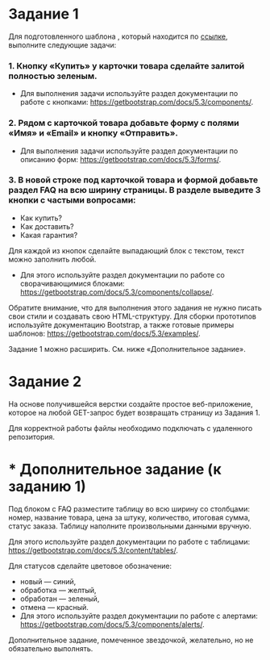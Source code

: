 # Задание 1

Для подготовленного шаблона , который находится по [ссылке](https://gist.github.com/oscarbotru/8fe48f48b39e56882b771536d2c28069), выполните следующие задачи:

### 1. Кнопку «Купить» у карточки товара сделайте залитой полностью зеленым.
*  Для выполнения задачи используйте раздел документации по работе с кнопками: https://getbootstrap.com/docs/5.3/components/.
### 2. Рядом с карточкой товара добавьте форму с полями «Имя» и «Email» и кнопку «Отправить».
*  Для выполнения задачи используйте раздел документации по описанию форм: https://getbootstrap.com/docs/5.3/forms/.

### 3. В новой строке под карточкой товара и формой добавьте раздел FAQ на всю ширину страницы. В разделе выведите 3 кнопки с частыми вопросами:
* Как купить?
* Как доставить?
* Какая гарантия?

Для каждой из кнопок сделайте выпадающий блок с текстом, текст можно заполнить любой.

*  Для этого используйте раздел документации по работе со сворачивающимися блоками: https://getbootstrap.com/docs/5.3/components/collapse/.

Обратите внимание, что для выполнения этого задания не нужно писать свои стили и создавать свою HTML-структуру. Для сборки прототипов используйте документацию Bootstrap, а также готовые примеры шаблонов: https://getbootstrap.com/docs/5.3/examples/.

 
Задание 1 можно расширить. См. ниже «Дополнительное задание».

# Задание 2
На основе получившейся верстки создайте простое веб-приложение, которое на любой GET-запрос будет возвращать страницу из Задания 1.

Для корректной работы файлы необходимо подключать с удаленного репозитория.

# * Дополнительное задание (к заданию 1)
Под блоком с FAQ разместите таблицу во всю ширину со столбцами: номер, название товара, цена за штуку, количество, итоговая сумма, статус заказа. Таблицу наполните произвольными данными вручную.

Для этого используйте раздел документации по работе с таблицами: https://getbootstrap.com/docs/5.3/content/tables/.

Для статусов сделайте цветовое обозначение:

* новый — синий,
* обработка — желтый,
* обработан — зеленый,
* отмена — красный.
* Для этого используйте раздел документации по работе с алертами: https://getbootstrap.com/docs/5.3/components/alerts/.

 
Дополнительное задание, помеченное звездочкой, желательно, но не обязательно выполнять.